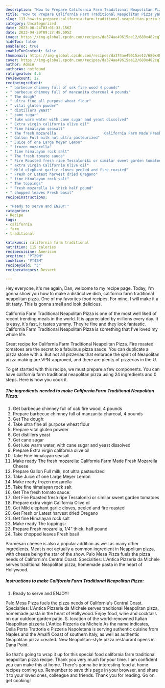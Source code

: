 ```yaml
---
description: "How to Prepare California Farm Traditional Neapolitan Pizza yang Very Delicious}"
title: "How to Prepare California Farm Traditional Neapolitan Pizza yang Very Delicious}"
slug: 113-how-to-prepare-california-farm-traditional-neapolitan-pizza-yang-very-delicious
category: Uncategorized
date: 2023-06-24T03:01:33.156Z
date: 2023-04-29T09:27:48.595Z
image: https://img-global.cpcdn.com/recipes/da374ae49615ae12/680x482cq70/california-farm-traditional-neapolitan-pizza-recipe-main-photo.jpg
hideToc: false
enableToc: true
enableTocContent: false
thumbnail: https://img-global.cpcdn.com/recipes/da374ae49615ae12/680x482cq70/california-farm-traditional-neapolitan-pizza-recipe-main-photo.jpg
cover: https://img-global.cpcdn.com/recipes/da374ae49615ae12/680x482cq70/california-farm-traditional-neapolitan-pizza-recipe-main-photo.jpg
author: Admin
authorAv: notfound
ratingvalue: 4.6
reviewcount: 12
recipeingredient:
- " barbecue chimney full of oak fire wood 4 pounds"
- " barbecue chimney full of manzanita charcoal 4 pounds"
- " The dough"
- " ultra fine all purpose wheat flour"
- " vital gluten powder"
- " distillers yeast"
- " cane sugar"
- " luke warm water with cane sugar and yeast dissolved"
- " Extra virgin california olive oil"
- " Fine himalayan seasalt"
- " The fresh mozarella                      California Farm Made Fresh Mozarella Cheese"
- " Gallon Full milk not ultra pasteurized"
- " Juice of one Large Meyer Lemon"
- " frozen mozarella"
- " fine himalayan rock salt"
- " The fresh tomato sauce"
- " Fire Roasted fresh ripe Tessaloniki or similar sweet garden tomatoes"
- " extra virgin California Olive oil"
- " Mild elephant garlic cloves peeled and fire roasted"
- " Fresh or Latest harvest dried Oregano"
- " fine Himalayan rock salt"
- " The toppings"
- " Fresh mozarella 14 thick half pound"
- " chopped leaves Fresh basil"
recipeinstructions:

- "Ready to serve and ENJOY!"
categories:
- Recipe
tags:
- california
- farm
- traditional

katakunci: california farm traditional 
nutrition: 115 calories
recipecuisine: American
preptime: "PT29M"
cooktime: "PT42M"
recipeyield: "3"
recipecategory: Dessert

---
```



Hey everyone, it's me again, Dan, welcome to my recipe page. Today, I'm gonna show you how to make a distinctive dish, california farm traditional neapolitan pizza. One of my favorites food recipes. For mine, I will make it a bit tasty. This is gonna smell and look delicious.

California Farm Traditional Neapolitan Pizza is one of the most well liked of recent trending meals in the world. It is appreciated by millions every day. It is easy, it's fast, it tastes yummy. They're fine and they look fantastic. California Farm Traditional Neapolitan Pizza is something that I've loved my whole life.

Great recipe for California Farm Traditional Neapolitan Pizza. Fire roasted tomatoes are the secret to a fabulous pizza sauce. You can duplicate a pizza stone with a. But not all pizzerias that embrace the spirit of Neapolitan pizza making are VPN-approved, and there are plenty of pizzerias in the U.


To get started with this recipe, we must prepare a few components. You can have california farm traditional neapolitan pizza using 24 ingredients and 0 steps. Here is how you cook it.

<!--inarticleads1-->

##### The ingredients needed to make California Farm Traditional Neapolitan Pizza:

1. Get  barbecue chimney full of oak fire wood, 4 pounds
1. Prepare  barbecue chimney full of manzanita charcoal, 4 pounds
1. Get  The dough:
1. Take  ultra fine all purpose wheat flour
1. Prepare  vital gluten powder
1. Get  distillers yeast
1. Get  cane sugar
1. Get  luke warm water, with cane sugar and yeast dissolved
1. Prepare  Extra virgin california olive oil
1. Take  Fine himalayan seasalt
1. Make ready  The fresh mozarella:                      California Farm Made Fresh Mozarella Cheese
1. Prepare  Gallon Full milk, not ultra pasteurized
1. Take  Juice of one Large Meyer Lemon
1. Make ready  frozen mozarella
1. Take  fine himalayan rock salt
1. Get  The fresh tomato sauce:
1. Get  Fire Roasted fresh ripe Tessaloniki or similar sweet garden tomatoes
1. Prepare  extra virgin California Olive oil
1. Get  Mild elephant garlic cloves, peeled and fire roasted
1. Get  Fresh or Latest harvest dried Oregano
1. Get  fine Himalayan rock salt
1. Make ready  The toppings:
1. Prepare  Fresh mozarella, 1/4” thick, half pound
1. Take  chopped leaves Fresh basil


Parmesan cheese is also a popular addition as well as many other ingredients. Meat is not actually a common ingredient in Neapolitan pizza, with cheese being the star of the show. Palo Mesa Pizza fuels the pizza needs of California&#39;s Central Coast. Specialties: L&#39;Antica Pizzeria da Michele serves traditional Neapolitan pizza, homemade pasta in the heart of Hollywood. 

<!--inarticleads2-->

##### Instructions to make California Farm Traditional Neapolitan Pizza:


1. Ready to serve and ENJOY!

Palo Mesa Pizza fuels the pizza needs of California&#39;s Central Coast. Specialties: L&#39;Antica Pizzeria da Michele serves traditional Neapolitan pizza, homemade pasta in the heart of Hollywood. Enjoy food, wine and cocktails on our outdoor garden patio. S. location of the world-renowned Italian Neapolitan pizzeria L&#39;Antica Pizzeria da Michele As the name indicates, Della Porta Trattoria e Pizzeria Napoletana is serving authentic cuisine from Naples and the Amalfi Coast of southern Italy, as well as authentic Neapolitan pizza created. New Neapolitan-style pizza restaurant opens in Dana Point. 

So that's going to wrap it up for this special food california farm traditional neapolitan pizza recipe. Thank you very much for your time. I am confident you can make this at home. There's gonna be interesting food at home recipes coming up. Remember to save this page in your browser, and share it to your loved ones, colleague and friends. Thank you for reading. Go on get cooking!

